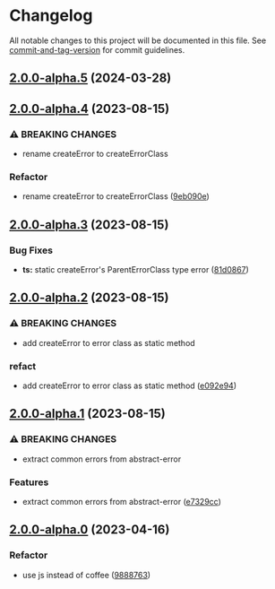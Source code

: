 # Changelog

All notable changes to this project will be documented in this file. See [commit-and-tag-version](https://github.com/absolute-version/commit-and-tag-version) for commit guidelines.

## [2.0.0-alpha.5](https://github.com/snowyu/abstract-error.js/compare/v2.0.0-alpha.4...v2.0.0-alpha.5) (2024-03-28)

## [2.0.0-alpha.4](https://github.com/snowyu/abstract-error.js/compare/v2.0.0-alpha.3...v2.0.0-alpha.4) (2023-08-15)


### ⚠ BREAKING CHANGES

* rename createError to createErrorClass

### Refactor

* rename createError to createErrorClass ([9eb090e](https://github.com/snowyu/abstract-error.js/commit/9eb090e8d1f83591cb74033966f09f78f1b9730c))

## [2.0.0-alpha.3](https://github.com/snowyu/abstract-error.js/compare/v2.0.0-alpha.2...v2.0.0-alpha.3) (2023-08-15)


### Bug Fixes

* **ts:** static createError's ParentErrorClass type error ([81d0867](https://github.com/snowyu/abstract-error.js/commit/81d0867d1a4de2e323e5eaecc0588e27c8cb9609))

## [2.0.0-alpha.2](https://github.com/snowyu/abstract-error.js/compare/v2.0.0-alpha.1...v2.0.0-alpha.2) (2023-08-15)


### ⚠ BREAKING CHANGES

* add createError to error class as static method

### refact

* add createError to error class as static method ([e092e94](https://github.com/snowyu/abstract-error.js/commit/e092e94272404162c30d7e69c9c365a729889018))

## [2.0.0-alpha.1](https://github.com/snowyu/abstract-error.js/compare/v2.0.0-alpha.0...v2.0.0-alpha.1) (2023-08-15)


### ⚠ BREAKING CHANGES

* extract common errors from abstract-error

### Features

* extract common errors from abstract-error ([e7329cc](https://github.com/snowyu/abstract-error.js/commit/e7329cc6d5347422768b7983bc4e91de6824d631))

## [2.0.0-alpha.0](https://github.com/snowyu/abstract-error.js/compare/v1.0.2...v2.0.0-alpha.0) (2023-04-16)


### Refactor

* use js instead of coffee ([9888763](https://github.com/snowyu/abstract-error.js/commit/9888763c15b862580aa757bd8cb63b896bc27f9e))
